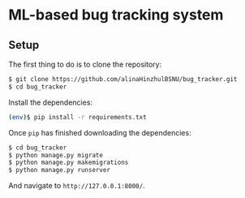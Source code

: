 # ML-based bug tracking system

## Setup

The first thing to do is to clone the repository:

```sh
$ git clone https://github.com/alinaHinzhulBSNU/bug_tracker.git
$ cd bug_tracker
````

Install the dependencies:

```sh
(env)$ pip install -r requirements.txt
```

Once `pip` has finished downloading the dependencies:
```sh
$ cd bug_tracker
$ python manage.py migrate
$ python manage.py makemigrations
$ python manage.py runserver
```
And navigate to `http://127.0.0.1:8000/`.
